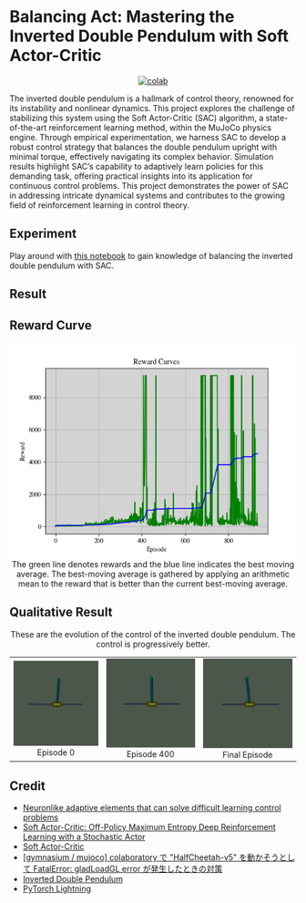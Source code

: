 # Balancing Act: Mastering the Inverted Double Pendulum with Soft Actor-Critic

 <div align="center">
    <a href="https://colab.research.google.com/github/reshalfahsi/inverted-double-pendulum-sac/blob/master/Inverted_Double_Pendulum_SAC.ipynb"><img src="https://colab.research.google.com/assets/colab-badge.svg" alt="colab"></a>
    <br />
 </div>



The inverted double pendulum is a hallmark of control theory, renowned for its instability and nonlinear dynamics. This project explores the challenge of stabilizing this system using the Soft Actor-Critic (SAC) algorithm, a state-of-the-art reinforcement learning method, within the MuJoCo physics engine. Through empirical experimentation, we harness SAC to develop a robust control strategy that balances the double pendulum upright with minimal torque, effectively navigating its complex behavior. Simulation results highlight SAC’s capability to adaptively learn policies for this demanding task, offering practical insights into its application for continuous control problems. This project demonstrates the power of SAC in addressing intricate dynamical systems and contributes to the growing field of reinforcement learning in control theory.


## Experiment


Play around with [this notebook](https://github.com/reshalfahsi/inverted-double-pendulum-sac/blob/master/Inverted_Double_Pendulum_SAC.ipynb) to gain knowledge of balancing the inverted double pendulum with SAC.



## Result

## Reward Curve


<p align="center"> <img src="https://github.com/reshalfahsi/inverted-double-pendulum-sac/blob/master/assets/reward_curve.png" alt="reward_curve" > <br /> The green line denotes rewards and the blue line indicates the best moving average. The best-moving average is gathered by applying an arithmetic mean to the reward that is better than the current best-moving average. </p>


## Qualitative Result


<p align="center">
    These are the evolution of the control of the inverted double pendulum. The control is progressively better. 
</p>


<table>
    <tr>
        <td align="center"> 
            <img src="./assets/episode_0.gif">
            Episode 0
        </td>
        <td align="center"> 
            <img src="./assets/episode_400.gif">
            Episode 400
        </td>
        <td align="center"> 
            <img src="./assets/final_episode.gif">
            Final Episode
        </td>
    </tr>
</table>



## Credit

- [Neuronlike adaptive elements that can solve difficult learning control problems](https://ieeexplore.ieee.org/document/6313077)
- [Soft Actor-Critic: Off-Policy Maximum Entropy Deep Reinforcement Learning with a Stochastic Actor](https://arxiv.org/pdf/1801.01290)
- [Soft Actor-Critic](https://spinningup.openai.com/en/latest/algorithms/sac.html)
- [[gymnasium / mujoco] colaboratory で "HalfCheetah-v5" を動かそうとして FatalError: gladLoadGL error が発生したときの対策](https://qiita.com/siruku6/items/7545751b6f4d240427f6)
- [Inverted Double Pendulum](https://gymnasium.farama.org/environments/mujoco/inverted_double_pendulum/)
- [PyTorch Lightning](https://lightning.ai/docs/pytorch/latest/)
